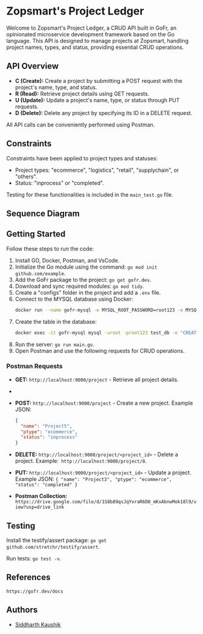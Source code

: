 # Zopsmart's Project Ledger

Welcome to Zopsmart's Project Ledger, a CRUD API built in GoFr, an opinionated microservice development framework based on the Go language. This API is designed to manage projects at Zopsmart, handling project names, types, and status, providing essential CRUD operations.

## API Overview

- **C (Create):** Create a project by submitting a POST request with the project's name, type, and status.
- **R (Read):** Retrieve project details using GET requests.
- **U (Update):** Update a project's name, type, or status through PUT requests.
- **D (Delete):** Delete any project by specifying its ID in a DELETE request.

All API calls can be conveniently performed using Postman.

## Constraints

Constraints have been applied to project types and statuses:

- Project types: "ecommerce", "logistics", "retail", "supplychain", or "others".
- Status: "inprocess" or "completed".

Testing for these functionalities is included in the `main_test.go` file.

## Sequence Diagram

## Getting Started

Follow these steps to run the code:

1. Install GO, Docker, Postman, and VsCode.
2. Initialize the Go module using the command: `go mod init github.com/example`.
3. Add the GoFr package to the project: `go get gofr.dev`.
4. Download and sync required modules: `go mod tidy`.
5. Create a "configs" folder in the project and add a `.env` file.
6. Connect to the MYSQL database using Docker:
    ```bash
    docker run --name gofr-mysql -e MYSQL_ROOT_PASSWORD=root123 -e MYSQL_DATABASE=test_db -p 3306:3306 -d mysql:8.0.30
    ```
7. Create the table in the database:
    ```bash
    docker exec -it gofr-mysql mysql -uroot -proot123 test_db -e "CREATE TABLE projects (id INT AUTO_INCREMENT PRIMARY KEY, name VARCHAR(255) NOT NULL, ptype VARCHAR(255) NOT NULL, status VARCHAR(255) NOT NULL);"
    ```
8. Run the server: `go run main.go`.
9. Open Postman and use the following requests for CRUD operations.

### Postman Requests

- **GET:** `http://localhost:9000/project` - Retrieve all project details.
- 
- **POST:** `http://localhost:9000/project` - Create a new project. Example JSON:
  ```json
  {
    "name": "Project5",
    "ptype": "ecommerce",
    "status": "inprocess"
  }
  
- **DELETE:** `http://localhost:9000/project/<project_id>` - Delete a project.
Example:` http://localhost:9000/project/8`.

- **PUT:** `http://localhost:9000/project/<project_id>` - Update a project.
Example JSON:
`{
  "name": "Project3",
  "ptype": "ecommerce",
  "status": "completed"
}`

- **Postman Collection:** `https://drive.google.com/file/d/1S8b89qsJqYxraR6D0_mKxAbnwMok18l9/view?usp=drive_link`

## Testing
Install the testify/assert package: `go get github.com/stretchr/testify/assert`.

Run tests: `go test -v`.

## References
`https://gofr.dev/docs`

## Authors

- [Siddharth Kaushik](https://github.com/SID-KAUSHIK09)

